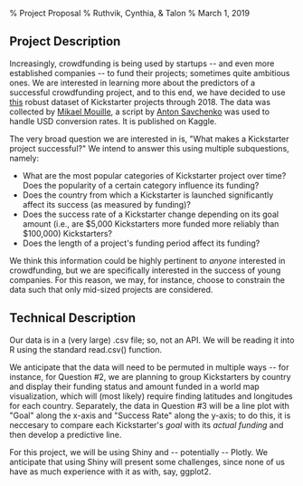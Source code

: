 % Project Proposal
% Ruthvik, Cynthia, & Talon
% March 1, 2019

## Project Description
Increasingly, crowdfunding is being used by startups -- and even more established companies -- to fund their projects; sometimes quite ambitious ones. We are interested in learning more about the predictors of a successful crowdfunding project, and to this end, we have decided to use [this](https://www.kaggle.com/kemical/kickstarter-projects) robust dataset of Kickstarter projects through 2018. The data was collected by [Mikael Mouille](https://twitter.com/keamlic), a script by [Anton Savchenko](https://www.researchgate.net/profile/Anton_Savchenko) was used to handle USD conversion rates. It is published on Kaggle.

The very broad question we are interested in is, "What makes a Kickstarter project successful?" We intend to answer this using multiple subquestions, namely:

- What are the most popular categories of Kickstarter project over time? Does the popularity of a certain category influence its funding?
- Does the country from which a Kickstarter is launched significantly affect its success (as measured by funding)?
- Does the success rate of a Kickstarter change depending on its goal amount (i.e., are $5,000 Kickstarters more funded more reliably than $100,000) Kickstarters?
- Does the length of a project's funding period affect its funding?

We think this information could be highly pertinent to *anyone* interested in crowdfunding, but we are specifically interested in the success of young companies. For this reason, we may, for instance, choose to constrain the data such that only mid-sized projects are considered.

## Technical Description

Our data is in a (very large) .csv file; so, not an API. We will be reading it into R using the standard read.csv() function. 

We anticipate that the data will need to be permuted in multiple ways -- for instance, for Question #2, we are planning to group Kickstarters by country and display their funding status and amount funded in a world map visualization, which will (most likely) require finding latitudes and longitudes for each country. Separately, the data in Question #3 will be a line plot with "Goal" along the x-axis and "Success Rate" along the y-axis; to do this, it is neccesary to compare each Kickstarter's *goal* with its *actual funding* and then develop a predictive line.

For this project, we will be using Shiny and -- potentially -- Plotly. We anticipate that using Shiny will present some challenges, since none of us have as much experience with it as with, say, ggplot2. 
